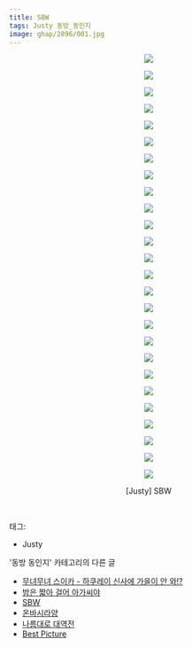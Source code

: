 ```yaml
---
title: SBW
tags: Justy 동방_동인지
image: ghap/2896/001.jpg
---
```

<div class="article">
<p style="text-align: center; clear: none; float: none;"><img src="{{ site.nasurl }}/ghap/2896/001.jpg"/></p>
<p style="text-align: center; clear: none; float: none;"><img src="{{ site.nasurl }}/ghap/2896/002.jpg"/></p>
<p style="text-align: center; clear: none; float: none;"><img src="{{ site.nasurl }}/ghap/2896/003.jpg"/></p>
<p style="text-align: center; clear: none; float: none;"><img src="{{ site.nasurl }}/ghap/2896/004.jpg"/></p>
<p style="text-align: center; clear: none; float: none;"><img src="{{ site.nasurl }}/ghap/2896/005.jpg"/></p>
<p style="text-align: center; clear: none; float: none;"><img src="{{ site.nasurl }}/ghap/2896/006.jpg"/></p>
<p style="text-align: center; clear: none; float: none;"><img src="{{ site.nasurl }}/ghap/2896/007.jpg"/></p>
<p style="text-align: center; clear: none; float: none;"><img src="{{ site.nasurl }}/ghap/2896/008.jpg"/></p>
<p style="text-align: center; clear: none; float: none;"><img src="{{ site.nasurl }}/ghap/2896/009.jpg"/></p>
<p style="text-align: center; clear: none; float: none;"><img src="{{ site.nasurl }}/ghap/2896/010.jpg"/></p>
<p style="text-align: center; clear: none; float: none;"><img src="{{ site.nasurl }}/ghap/2896/011.jpg"/></p>
<p style="text-align: center; clear: none; float: none;"><img src="{{ site.nasurl }}/ghap/2896/012.jpg"/></p>
<p style="text-align: center; clear: none; float: none;"><img src="{{ site.nasurl }}/ghap/2896/013.jpg"/></p>
<p style="text-align: center; clear: none; float: none;"><img src="{{ site.nasurl }}/ghap/2896/014.jpg"/></p>
<p style="text-align: center; clear: none; float: none;"><img src="{{ site.nasurl }}/ghap/2896/015.jpg"/></p>
<p style="text-align: center; clear: none; float: none;"><img src="{{ site.nasurl }}/ghap/2896/016.jpg"/></p>
<p style="text-align: center; clear: none; float: none;"><img src="{{ site.nasurl }}/ghap/2896/017.jpg"/></p>
<p style="text-align: center; clear: none; float: none;"><img src="{{ site.nasurl }}/ghap/2896/018.jpg"/></p>
<p style="text-align: center; clear: none; float: none;"><img src="{{ site.nasurl }}/ghap/2896/019.jpg"/></p>
<p style="text-align: center; clear: none; float: none;"><img src="{{ site.nasurl }}/ghap/2896/020.jpg"/></p>
<p style="text-align: center; clear: none; float: none;"><img src="{{ site.nasurl }}/ghap/2896/021.jpg"/></p>
<p style="text-align: center; clear: none; float: none;"><img src="{{ site.nasurl }}/ghap/2896/022.jpg"/></p>
<p style="text-align: center; clear: none; float: none;"><img src="{{ site.nasurl }}/ghap/2896/023.jpg"/></p>
<p style="text-align: center; clear: none; float: none;"><img src="{{ site.nasurl }}/ghap/2896/024.jpg"/></p>
<p style="text-align: center; clear: none; float: none;"><img src="{{ site.nasurl }}/ghap/2896/025.jpg"/></p>
<p style="text-align: center; clear: none; float: none;"><img src="{{ site.nasurl }}/ghap/2896/026.jpg"/></p>
<p style="text-align: center; clear: none; float: none;">[Justy] SBW</p>
<p><br/></p>
</div><div class="tagTrail">
<p>태그: </p>
<ul>
<li>Justy</li>
</ul>
</div><div class="another">
<p>'동방 동인지' 카테고리의 다른 글</p>
<ul>
<li><a href="/2016-12-14-ghap_2899">무녀무녀 스이카 - 하쿠레이 신사에 가을이 안 와!?</a></li>
<li><a href="/2016-12-14-ghap_2897">밤은 짧아 걸어 아가씨야</a></li>
<li><a href="/2016-12-14-ghap_2896">SBW</a></li>
<li><a href="/2016-12-12-ghap_2895">온바시라양</a></li>
<li><a href="/2016-12-12-ghap_2894">나름대로 대역전</a></li>
<li><a href="/2016-12-12-ghap_2893">Best Picture</a></li>
</ul>
</div><div class="cb_module cb_fluid">
<div class="cb_wrt cb_profile">
</div><!-- commentList close -->
</div>
